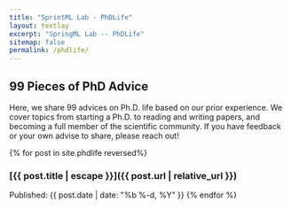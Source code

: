 ```yaml
---
title: "SprintML Lab - PhDLife"
layout: textlay
excerpt: "SpringML Lab -- PhDLife"
sitemap: false
permalink: /phdlife/
---
```


99 Pieces of PhD Advice
-----

Here, we share 99 advices on Ph.D. life based on our prior experience. We cover topics from starting a Ph.D. to reading and writing papers, and becoming a full member of the scientific community. If you have feedback or your own advise to share, please reach out!



{% for post in site.phdlife reversed%}

### [{{ post.title | escape }}]({{ post.url | relative_url }})

Published: {{ post.date | date: "%b %-d, %Y" }} 
{% endfor %}